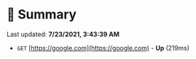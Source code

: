 # 📖 Summary
Last updated: **7/23/2021, 3:43:39 AM**

- `GET` [https://google.com](https://google.com) - **Up** (219ms)
